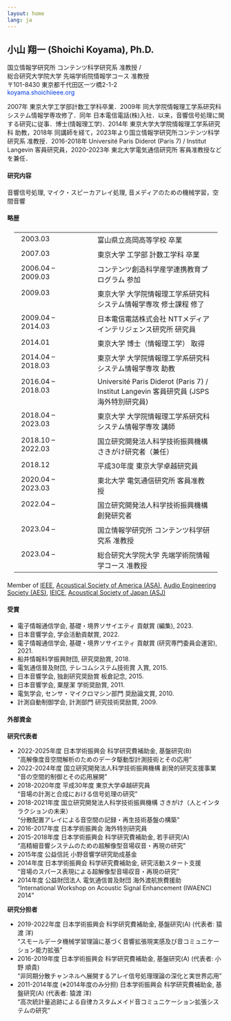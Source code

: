 ```yaml
---
layout: home
lang: ja
---
```


<style>
    .biography table, .biography td, .biography tr { border: 0; min-width: 9rem; vertical-align: top; padding: 0.3rem 1rem;}
</style>

## 小山 翔一 (Shoichi Koyama), Ph.D.

国立情報学研究所 <a href="https://www.nii.ac.jp/" target="_blank" rel="noopener noreferrer"><i class="fas fa-external-link-alt"></i></a> コンテンツ科学研究系<a href="https://www.nii.ac.jp/faculty/digital_content/" target="_blank" rel="noopener noreferrer"><i class="fas fa-external-link-alt"></i></a> 准教授 /<br />
総合研究大学院大学 <a href="https://www.soken.ac.jp/" target="_blank" rel="noopener noreferrer"><i class="fas fa-external-link-alt"></i></a> 先端学術院情報学コース<a href="https://www.nii.ac.jp/graduate/" target="_blank" rel="noopener noreferrer"><i class="fas fa-external-link-alt"></i></a> 准教授<br />
〒101-8430 東京都千代田区一ツ橋2-1-2 <a href="https://goo.gl/maps/UvQF3FpxtToWcHYq5" target="_blank" rel="noopener noreferrer"><i class="fas fa-map-marked-alt"></i></a><br />
<span style="color: #003be4"><i class="fas fa-envelope"></i> koyama.shoichi<i class="fas fa-at"></i>ieee.org</span><br />

2007年 東京大学工学部計数工学科卒業．2009年 同大学院情報理工学系研究科システム情報学専攻修了．同年 日本電信電話(株)入社．以来，音響信号処理に関する研究に従事．博士(情報理工学)．2014年 東京大学大学院情報理工学系研究科 助教，2018年 同講師を経て，2023年より国立情報学研究所コンテンツ科学研究系 准教授．2016-2018年 Université Paris Diderot (Paris 7) / Institut Langevin 客員研究員，2020-2023年 東北大学電気通信研究所 客員准教授などを兼任．

#### 研究内容

<p>音響信号処理, マイク・スピーカアレイ処理, 音メディアのための機械学習，空間音響</p>

#### 略歴

<div class="biography">
<table>
    <tbody>
    <tr>
    <td>2003.03</td>
    <td>富山県立高岡高等学校 卒業</td>
    </tr>
    <tr>
    <td>2007.03</td>
    <td>東京大学 工学部 計数工学科 卒業</td>
    </tr>
    <tr>
    <td>2006.04 – 2009.03</td>
    <td>コンテンツ創造科学産学連携教育プログラム 参加</td>
    </tr>
    <tr>
    <td>2009.03</td>
    <td>東京大学 大学院情報理工学系研究科 システム情報学専攻 修士課程 修了</td>
    </tr>
    <tr>
    <td>2009.04 – 2014.03</td>
    <td>日本電信電話株式会社 NTTメディアインテリジェンス研究所 研究員</td>
    </tr>
    <tr>
    <td>2014.01</td>
    <td>東京大学 博士（情報理工学） 取得</td>
    </tr>
    <tr>
    <td>2014.04 – 2018.03</td>
    <td>東京大学 大学院情報理工学系研究科 システム情報学専攻 助教</td>
    </tr>
     <tr>
    <td>2016.04 – 2018.03</td>
    <td>Université Paris Diderot (Paris 7) / Institut Langevin 客員研究員 (JSPS 海外特別研究員)</td>
    </tr>
    <tr>
    <td>2018.04 – 2023.03</td>
    <td>東京大学 大学院情報理工学系研究科 システム情報学専攻 講師</td>
    </tr>
    <tr>
    <td>2018.10 – 2022.03</td>
    <td>国立研究開発法人科学技術振興機構 さきがけ研究者（兼任）</td>
    </tr>
    <tr>
    <td>2018.12</td>
    <td>平成30年度 東京大学卓越研究員</td>
    </tr>
    <tr>
    <td>2020.04 – 2023.03</td>
    <td>東北大学 電気通信研究所 客員准教授</td>
    </tr>
    <tr>
    <td>2022.04 – </td>
    <td>国立研究開発法人科学技術振興機構 創発研究者</td>
    </tr>
    <tr>
    <td>2023.04 – </td>
    <td>国立情報学研究所 コンテンツ科学研究系 准教授</td>
    </tr>
    <tr>
    <td>2023.04 – </td>
    <td>総合研究大学院大学 先端学術院情報学コース 准教授</td>
    </tr>
    </tbody>
</table>
<p>Member of <a href="https://www.ieee.org/" target="_blank" rel="noopener noreferrer">IEEE</a>, <a href="https://acousticalsociety.org/" target="_blank" rel="noopener noreferrer">Acoustical Society of America (ASA)</a>, <a href="https://aes2.org/" target="_blank" rel="noopener noreferrer">Audio Engineering Society (AES)</a>, <a href="https://www.ieice.org/eng_r/index.html" target="_blank" rel="noopener noreferrer">IEICE</a>, <a href="https://acoustics.jp/en/" target="_blank" rel="noopener noreferrer">Acoustical Society of Japan (ASJ)</a></p>
</div>

#### 受賞

- 電子情報通信学会, 基礎・境界ソサイエティ 貢献賞 (編集), 2023. <a href="https://www.ieice.org/ess/ESS/ESS_awardee.html" target="_blank" rel="noopener noreferrer"><i class="fas fa-external-link-alt"></i></a>
- 日本音響学会, 学会活動貢献賞, 2022. <a href="https://acoustics.jp/awards/" target="_blank" rel="noopener noreferrer"><i class="fas fa-external-link-alt"></i></a>
- 電子情報通信学会, 基礎・境界ソサイエティ 貢献賞 (研究専門委員会運営), 2021. <a href="https://www.ieice.org/ess/ESS/ESS_awardee.html" target="_blank" rel="noopener noreferrer"><i class="fas fa-external-link-alt"></i></a>
- 船井情報科学振興財団, 研究奨励賞, 2018. <a href="https://www.funaifoundation.jp/grantees/young_awardees_up_to_now_17.html" target="_blank" rel="noopener noreferrer"><i class="fas fa-external-link-alt"></i></a>
- 電気通信普及財団, テレコムシステム技術賞 入賞, 2015. <a href="https://www.taf.or.jp/award/telesys/2014.html" target="_blank" rel="noopener noreferrer"><i class="fas fa-external-link-alt"></i></a>
- 日本音響学会, 独創研究奨励賞 板倉記念, 2015. <a href="https://acoustics.jp/awards/" target="_blank" rel="noopener noreferrer"><i class="fas fa-external-link-alt"></i></a>
- 日本音響学会, 粟屋潔 学術奨励賞, 2011. <a href="https://acoustics.jp/awards/" target="_blank" rel="noopener noreferrer"><i class="fas fa-external-link-alt"></i></a>
- 電気学会, センサ・マイクロマシン部門 奨励論文賞, 2010. 
- 計測自動制御学会, 計測部門 研究技術奨励賞, 2009. <a href="https://www.sice.or.jp/org/s_forum/prize.html" target="_blank" rel="noopener noreferrer"><i class="fas fa-external-link-alt"></i></a>

#### 外部資金

**研究代表者**
- 2022-2025年度 日本学術振興会 科学研究費補助金, 基盤研究(B) <br />
    “高解像度音空間解析のためのデータ駆動型計測技術とその応用” <a href="https://kaken.nii.ac.jp/ja/grant/KAKENHI-PROJECT-22H03608/" target="_blank" rel="noopener noreferrer"><i class="fas fa-external-link-alt"></i></a>
- 2022-2024年度 国立研究開発法人科学技術振興機構 創発的研究支援事業 <br />
    “音の空間的制御とその応用展開” <a href="https://www.jst.go.jp/souhatsu/" target="_blank" rel="noopener noreferrer"><i class="fas fa-external-link-alt"></i></a>
- 2018-2020年度 平成30年度 東京大学卓越研究員 <br />
    “音場の計測と合成における信号処理の研究” <a href="https://www.u-tokyo.ac.jp/ex-researchers/" target="_blank" rel="noopener noreferrer"><i class="fas fa-external-link-alt"></i></a>
- 2018-2021年度 国立研究開発法人科学技術振興機構 さきがけ（人とインタラクションの未来）<br />
    “分散配置アレイによる音空間の記録・再生技術基盤の構築” <a href="https://www.jst.go.jp/kisoken/presto/research_area/ongoing/bunyah29-4.html" target="_blank" rel="noopener noreferrer"><i class="fas fa-external-link-alt"></i></a>
- 2016-2017年度 日本学術振興会 海外特別研究員
- 2015-2018年度 日本学術振興会 科学研究費補助金, 若手研究(A) <br />
    “高精細音響システムのための超解像型音場収音・再現の研究” <a href="https://kaken.nii.ac.jp/ja/grant/KAKENHI-PROJECT-15H05312/" target="_blank" rel="noopener noreferrer"><i class="fas fa-external-link-alt"></i></a>
- 2015年度 公益信託 小野音響学研究助成基金
- 2014年度 日本学術振興会 科学研究費補助金, 研究活動スタート支援 <br />
    “音場のスパース表現による超解像型音場収音・再現の研究” <a href="https://kaken.nii.ac.jp/ja/grant/KAKENHI-PROJECT-26880003/" target="_blank" rel="noopener noreferrer"><i class="fas fa-external-link-alt"></i></a>
- 2014年度 公益財団法人 電気通信普及財団 海外渡航旅費援助  <br />
    “International Workshop on Acoustic Signal Enhancement (IWAENC) 2014”

**研究分担者**
- 2019-2022年度 日本学術振興会 科学研究費補助金, 基盤研究(A) (代表者: 猿渡 洋) <br />
    “スモールデータ機械学習理論に基づく音響拡張現実感及び音コミュニケーション能力拡張” <a href="https://kaken.nii.ac.jp/ja/grant/KAKENHI-PROJECT-19H01116/" target="_blank" rel="noopener noreferrer"><i class="fas fa-external-link-alt"></i></a>
- 2016-2019年度 日本学術振興会 科学研究費補助金, 基盤研究(A) (代表者: 小野 順貴) <br />
    “非同期分散チャンネルへ展開するアレイ信号処理理論の深化と実世界応用” <a href="https://kaken.nii.ac.jp/ja/grant/KAKENHI-PROJECT-16H01735/" target="_blank" rel="noopener noreferrer"><i class="fas fa-external-link-alt"></i></a>
- 2011-2014年度 (※2014年度のみ分担) 日本学術振興会 科学研究費補助金, 基盤研究(A) (代表者: 猿渡 洋) <br />
    “高次統計量追跡による自律カスタムメイド音コミュニケーション拡張システムの研究” <a href="https://kaken.nii.ac.jp/ja/grant/KAKENHI-PROJECT-23240023/" target="_blank" rel="noopener noreferrer"><i class="fas fa-external-link-alt"></i></a>
